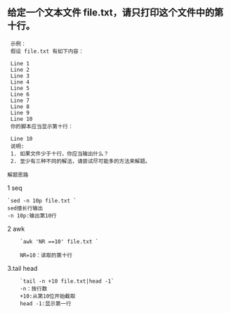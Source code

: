 ## 给定一个文本文件 file.txt，请只打印这个文件中的第十行。
     示例：
     假设 file.txt 有如下内容：
     
     Line 1
     Line 2
     Line 3
     Line 4
     Line 5
     Line 6
     Line 7
     Line 8
     Line 9
     Line 10
     你的脚本应当显示第十行：
     
     Line 10
     说明:
     1. 如果文件少于十行，你应当输出什么？
     2. 至少有三种不同的解法，请尝试尽可能多的方法来解题。
     

 
`解题思路`

1 seq

    `sed -n 10p file.txt `
    sed擅长行输出
    -n 10p:输出第10行
     
2 awk

        `awk 'NR ==10' file.txt `
        
        NR=10：读取的第十行
3.tail head

        `tail -n +10 file.txt|head -1`
        -n：按行数
        +10:从第10位开始截取
        head -1:显示第一行
      
    